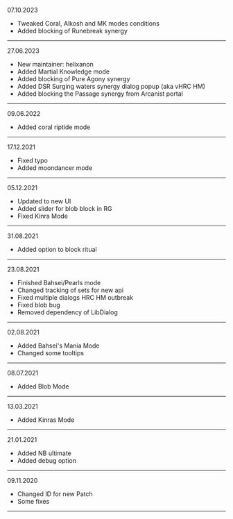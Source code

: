 07.10.2023
- Tweaked Coral, Alkosh and MK modes conditions
- Added blocking of Runebreak synergy
-----------
27.06.2023
- New maintainer: helixanon
- Added Martial Knowledge mode
- Added blocking of Pure Agony synergy
- Added DSR Surging waters synergy dialog popup (aka vHRC HM)
- Added blocking the Passage synergy from Arcanist portal
-----------

09.06.2022
- Added coral riptide mode
-----------

17.12.2021
- Fixed typo
- Added moondancer mode
-----------

05.12.2021
- Updated to new UI
- Added slider for blob block in RG
- Fixed Kinra Mode
-----------

31.08.2021
- Added option to block ritual
-----------

23.08.2021
- Finished Bahsei/Pearls mode
- Changed tracking of sets for new api
- Fixed multiple dialogs HRC HM outbreak
- Fixed blob bug
- Removed dependency of LibDialog
-----------

02.08.2021
- Added Bahsei's Mania Mode
- Changed some tooltips
-----------

08.07.2021
- Added Blob Mode
-----------

13.03.2021
- Added Kinras Mode
-----------

21.01.2021

- Added NB ultimate
- Added debug option
-----------

09.11.2020

- Changed ID for new Patch
- Some fixes
-----------